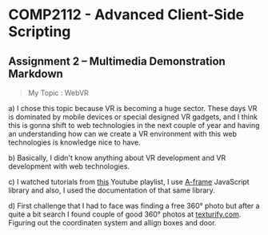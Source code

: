 # COMP2112 - Advanced Client-Side Scripting

## Assignment 2 – Multimedia Demonstration Markdown

> My Topic : WebVR

a) I chose this topic because VR is becoming a huge sector. These days VR is dominated by mobile devices or special designed VR gadgets, and I think this is gonna shift to web technologies in the next couple of year and having an understanding how can we create a VR environment with this web technologies is knowledge nice to have.

b) Basically, I didn't know anything about VR development and VR development with web technologies.

c) I watched tutorials from [this](https://www.youtube.com/playlist?list=PLRtjMdoYXLf4inSULAHyCMqpIUj4cmBTr) Youtube playlist, I use [A-frame](https://aframe.io/) JavaScript library and also, I used the documentation of that same library.

d) First challenge that I had to face was finding a free 360° photo but after a quite a bit search I found couple of good 360° photos at [texturify.com](http://texturify.com/category/environment-panoramas.html). Figuring out the coordinaten system and allign boxes and door.
